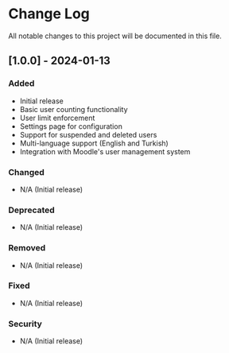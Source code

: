 # Change Log

All notable changes to this project will be documented in this file.

## [1.0.0] - 2024-01-13

### Added

- Initial release
- Basic user counting functionality
- User limit enforcement
- Settings page for configuration
- Support for suspended and deleted users
- Multi-language support (English and Turkish)
- Integration with Moodle's user management system

### Changed

- N/A (Initial release)

### Deprecated

- N/A (Initial release)

### Removed

- N/A (Initial release)

### Fixed

- N/A (Initial release)

### Security

- N/A (Initial release)
